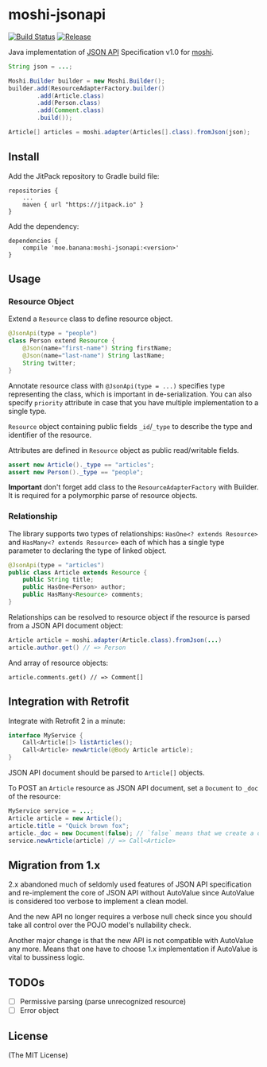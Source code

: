 # moshi-jsonapi

[![Build Status](https://travis-ci.org/kamikat/moshi-jsonapi.svg?branch=master)](https://travis-ci.org/kamikat/moshi-jsonapi)
[![Release](https://jitpack.io/v/moe.banana/moshi-jsonapi.svg)](https://jitpack.io/#moe.banana/moshi-jsonapi)

Java implementation of [JSON API](http://jsonapi.org/) Specification v1.0 for [moshi](https://github.com/square/moshi).

```java
String json = ...;

Moshi.Builder builder = new Moshi.Builder();
builder.add(ResourceAdapterFactory.builder()
        .add(Article.class)
        .add(Person.class)
        .add(Comment.class)
        .build());

Article[] articles = moshi.adapter(Articles[].class).fromJson(json);
```

## Install

Add the JitPack repository to Gradle build file:

    repositories {
        ...
        maven { url "https://jitpack.io" }
    }

Add the dependency:

    dependencies {
        compile 'moe.banana:moshi-jsonapi:<version>'
    }

## Usage

### Resource Object

Extend a `Resource` class to define resource object.

```java
@JsonApi(type = "people")
class Person extend Resource {
    @Json(name="first-name") String firstName;
    @Json(name="last-name") String lastName;
    String twitter;
}
```

Annotate resource class with `@JsonApi(type = ...)` specifies type representing the class,
which is important in de-serialization. You can also specify `priority` attribute in case that
you have multiple implementation to a single type.

`Resource` object containing public fields `_id`/`_type` to describe the type and identifier of the resource.

Attributes are defined in `Resource` object as public read/writable fields.

```java
assert new Article()._type == "articles";
assert new Person()._type == "people";
```

**Important** don't forget add class to the `ResourceAdapterFactory` with Builder.
It is required for a polymorphic parse of resource objects.

### Relationship

The library supports two types of relationships: `HasOne<? extends Resource>` and `HasMany<? extends Resource>`
each of which has a single type parameter to declaring the type of linked object.

```java
@JsonApi(type = "articles")
public class Article extends Resource {
    public String title;
    public HasOne<Person> author;
    public HasMany<Resource> comments;
}
```

Relationships can be resolved to resource object if the resource is parsed from a JSON API document object:

```java
Article article = moshi.adapter(Article.class).fromJson(...)
article.author.get() // => Person
```

And array of resource objects:

```
article.comments.get() // => Comment[]
```

## Integration with Retrofit

Integrate with Retrofit 2 in a minute:

```java
interface MyService {
    Call<Article[]> listArticles();
    Call<Article> newArticle(@Body Article article);
}
```

JSON API document should be parsed to `Article[]` objects.

To POST an `Article` resource as JSON API document, set a `Document` to `_doc` of the resource:

```java
MyService service = ...;
Article article = new Article();
article.title = "Quick brown fox";
article._doc = new Document(false); // `false` means that we create a document with single data object
service.newArticle(article) // => Call<Article>
```

## Migration from 1.x

2.x abandoned much of seldomly used features of JSON API specification and re-implement the core of JSON API without
AutoValue since AutoValue is considered too verbose to implement a clean model.

And the new API no longer requires a verbose null check since you should take all control over the POJO model's nullability check.

Another major change is that the new API is not compatible with AutoValue any more. Means that one have to choose 1.x implementation
if AutoValue is vital to bussiness logic.

## TODOs

- [ ] Permissive parsing (parse unrecognized resource)
- [ ] Error object

## License

(The MIT License)
